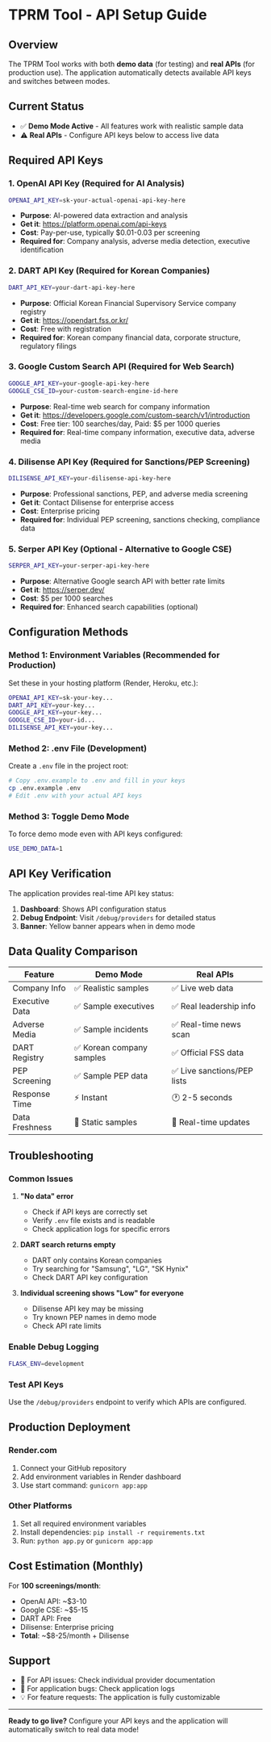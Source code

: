 # TPRM Tool - API Setup Guide

## Overview
The TPRM Tool works with both **demo data** (for testing) and **real APIs** (for production use). The application automatically detects available API keys and switches between modes.

## Current Status
- ✅ **Demo Mode Active** - All features work with realistic sample data
- ⚠️ **Real APIs** - Configure API keys below to access live data

## Required API Keys

### 1. OpenAI API Key (Required for AI Analysis)
```bash
OPENAI_API_KEY=sk-your-actual-openai-api-key-here
```
- **Purpose**: AI-powered data extraction and analysis
- **Get it**: https://platform.openai.com/api-keys
- **Cost**: Pay-per-use, typically $0.01-0.03 per screening
- **Required for**: Company analysis, adverse media detection, executive identification

### 2. DART API Key (Required for Korean Companies)
```bash
DART_API_KEY=your-dart-api-key-here
```
- **Purpose**: Official Korean Financial Supervisory Service company registry
- **Get it**: https://opendart.fss.or.kr/
- **Cost**: Free with registration
- **Required for**: Korean company financial data, corporate structure, regulatory filings

### 3. Google Custom Search API (Required for Web Search)
```bash
GOOGLE_API_KEY=your-google-api-key-here
GOOGLE_CSE_ID=your-custom-search-engine-id-here
```
- **Purpose**: Real-time web search for company information
- **Get it**: https://developers.google.com/custom-search/v1/introduction
- **Cost**: Free tier: 100 searches/day, Paid: $5 per 1000 queries
- **Required for**: Real-time company information, executive data, adverse media

### 4. Dilisense API Key (Required for Sanctions/PEP Screening)
```bash
DILISENSE_API_KEY=your-dilisense-api-key-here
```
- **Purpose**: Professional sanctions, PEP, and adverse media screening
- **Get it**: Contact Dilisense for enterprise access
- **Cost**: Enterprise pricing
- **Required for**: Individual PEP screening, sanctions checking, compliance data

### 5. Serper API Key (Optional - Alternative to Google CSE)
```bash
SERPER_API_KEY=your-serper-api-key-here
```
- **Purpose**: Alternative Google search API with better rate limits
- **Get it**: https://serper.dev/
- **Cost**: $5 per 1000 searches
- **Required for**: Enhanced search capabilities (optional)

## Configuration Methods

### Method 1: Environment Variables (Recommended for Production)
Set these in your hosting platform (Render, Heroku, etc.):
```bash
OPENAI_API_KEY=sk-your-key...
DART_API_KEY=your-key...
GOOGLE_API_KEY=your-key...
GOOGLE_CSE_ID=your-id...
DILISENSE_API_KEY=your-key...
```

### Method 2: .env File (Development)
Create a `.env` file in the project root:
```bash
# Copy .env.example to .env and fill in your keys
cp .env.example .env
# Edit .env with your actual API keys
```

### Method 3: Toggle Demo Mode
To force demo mode even with API keys configured:
```bash
USE_DEMO_DATA=1
```

## API Key Verification

The application provides real-time API key status:

1. **Dashboard**: Shows API configuration status
2. **Debug Endpoint**: Visit `/debug/providers` for detailed status
3. **Banner**: Yellow banner appears when in demo mode

## Data Quality Comparison

| Feature | Demo Mode | Real APIs |
|---------|-----------|-----------|
| Company Info | ✅ Realistic samples | ✅ Live web data |
| Executive Data | ✅ Sample executives | ✅ Real leadership info |
| Adverse Media | ✅ Sample incidents | ✅ Real-time news scan |
| DART Registry | ✅ Korean company samples | ✅ Official FSS data |
| PEP Screening | ✅ Sample PEP data | ✅ Live sanctions/PEP lists |
| Response Time | ⚡ Instant | 🕐 2-5 seconds |
| Data Freshness | 📅 Static samples | 🔄 Real-time updates |

## Troubleshooting

### Common Issues

1. **"No data" error**
   - Check if API keys are correctly set
   - Verify `.env` file exists and is readable
   - Check application logs for specific errors

2. **DART search returns empty**
   - DART only contains Korean companies
   - Try searching for "Samsung", "LG", "SK Hynix"
   - Check DART API key configuration

3. **Individual screening shows "Low" for everyone**
   - Dilisense API key may be missing
   - Try known PEP names in demo mode
   - Check API rate limits

### Enable Debug Logging
```bash
FLASK_ENV=development
```

### Test API Keys
Use the `/debug/providers` endpoint to verify which APIs are configured.

## Production Deployment

### Render.com
1. Connect your GitHub repository
2. Add environment variables in Render dashboard
3. Use start command: `gunicorn app:app`

### Other Platforms
1. Set all required environment variables
2. Install dependencies: `pip install -r requirements.txt`
3. Run: `python app.py` or `gunicorn app:app`

## Cost Estimation (Monthly)

For **100 screenings/month**:
- OpenAI API: ~$3-10
- Google CSE: ~$5-15  
- DART API: Free
- Dilisense: Enterprise pricing
- **Total**: ~$8-25/month + Dilisense

## Support

- 📧 For API issues: Check individual provider documentation
- 🐛 For application bugs: Check application logs
- 💡 For feature requests: The application is fully customizable

---

**Ready to go live?** Configure your API keys and the application will automatically switch to real data mode!